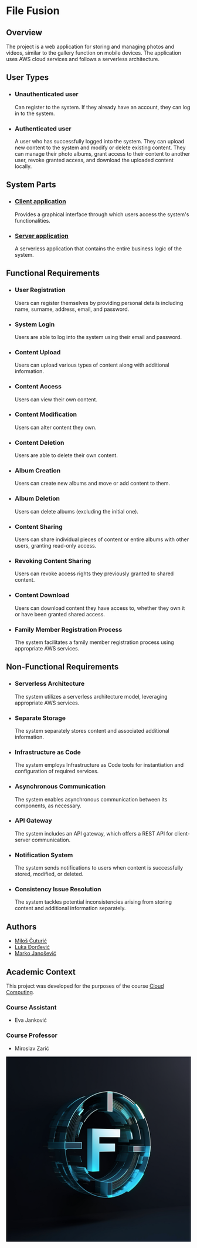 # File Fusion

## Overview
The project is a web application for storing and managing photos and videos, similar to the gallery function on mobile devices. The application uses AWS cloud services and follows a serverless architecture.

## User Types
- ### Unauthenticated user 
    Can register to the system. If they already have an account, they can log in to the system.
- ### Authenticated user 
    A user who has successfully logged into the system. They can upload new content to the system and modify or delete existing content. They can manage their photo albums, grant access to their content to another user, revoke granted access, and download the uploaded content locally.

## System Parts
- ### [Client application](https://github.com/ThreeAmigosCoding/File-Fusion-Frontend)
    Provides a graphical interface through which users access the system's functionalities.
- ### [Server application](https://github.com/ThreeAmigosCoding/File-Fusion-Backend)
    A serverless application that contains the entire business logic of the system.

## Functional Requirements
- ### User Registration
    Users can register themselves by providing personal details including name, surname, address, email, and password.
- ### System Login
    Users are able to log into the system using their email and password.
- ### Content Upload
    Users can upload various types of content along with additional information.
- ### Content Access
    Users can view their own content.
- ### Content Modification
    Users can alter content they own.
- ### Content Deletion
    Users are able to delete their own content.
- ### Album Creation
    Users can create new albums and move or add content to them.
- ### Album Deletion
    Users can delete albums (excluding the initial one).
- ### Content Sharing
    Users can share individual pieces of content or entire albums with other users, granting read-only access.
- ### Revoking Content Sharing
    Users can revoke access rights they previously granted to shared content.
- ### Content Download
    Users can download content they have access to, whether they own it or have been granted shared access.
- ### Family Member Registration Process
    The system facilitates a family member registration process using appropriate AWS services.

## Non-Functional Requirements
- ### Serverless Architecture
    The system utilizes a serverless architecture model, leveraging appropriate AWS services.
- ### Separate Storage
    The system separately stores content and associated additional information.
- ### Infrastructure as Code
    The system employs Infrastructure as Code tools for instantiation and configuration of required services.
- ### Asynchronous Communication
    The system enables asynchronous communication between its components, as necessary.
- ### API Gateway
    The system includes an API gateway, which offers a REST API for client-server communication.
- ### Notification System
    The system sends notifications to users when content is successfully stored, modified, or deleted.
- ### Consistency Issue Resolution
    The system tackles potential inconsistencies arising from storing content and additional information separately.

## Authors
- [Miloš Čuturić](https://github.com/cuturic01)
- [Luka Đorđević](https://github.com/lukaDjordjevic01)
- [Marko Janošević](https://github.com/janosevicsm)

## Academic Context
This project was developed for the purposes of the course [Cloud Computing](http://www.ftn.uns.ac.rs/336274786/racunarstvo-u-oblaku).
### Course Assistant
- Eva Janković
### Course Professor
- Miroslav Zarić

![Background](https://github.com/ThreeAmigosCoding/File-Fusion-Frontend/blob/master/src/assets/images/Logo.png)
